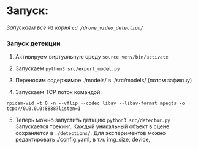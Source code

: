 # Запуск:
*Запускаем все из корня ```cd /drone_video_detection/```*

### Запуск детекции
1. Активируем виртуальную среду ```source venv/bin/activate```

2. Запускаем ```python3 src/export_model.py```

3. Переносим содержимое ./models/ в ./src/models/ (потом зафикшу)

4. Запускаем TCP поток командой: 
```
rpicam-vid -t 0 -n --vflip --codec libav --libav-format mpegts -o tcp://0.0.0.0:8888?listen=1
```

5. Теперь можно запустить деткцию ```python3 src/detector.py```
Запускается трекинг. Каждый уникальный объект в сцене сохраняется в `./detections/`. 
Для экспериментов можно редактировать ./config.yaml, в т.ч. img_size, device, 


